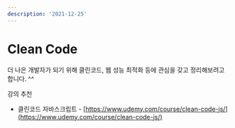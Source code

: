 ```yaml
---
description: '2021-12-25'
---
```


# Clean Code

더 나은 개발자가 되기 위해 클린코드, 웹 성능 최적화 등에 관심을 갖고 정리해보려고 합니다. ^^&#x20;



강의 추천

* 클린코드 자바스크립트 - [https://www.udemy.com/course/clean-code-js/](https://www.udemy.com/course/clean-code-js/)
